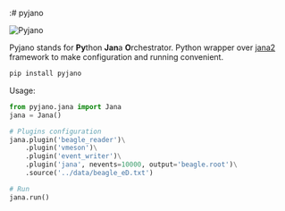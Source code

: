 :# pyjano

![Pyjano](logo.png) 

Pyjano stands for **Py**thon **Jan**a **O**rchestrator. Python wrapper over 
[jana2](https://github.com/JeffersonLab/JANA2) framework to make configuration
 and running convenient. 


```bash
pip install pyjano
```

Usage:

```python
from pyjano.jana import Jana
jana = Jana()

# Plugins configuration 
jana.plugin('beagle_reader')\
    .plugin('vmeson')\
    .plugin('event_writer')\
    .plugin('jana', nevents=10000, output='beagle.root')\
    .source('../data/beagle_eD.txt')

# Run
jana.run()
```
